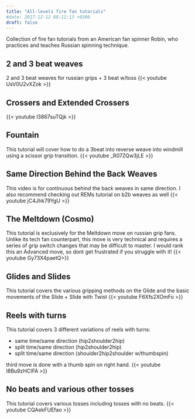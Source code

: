 ```yaml
---
title: "All-levels fire fan tutorials"
#date: 2017-12-12 08:12:13 +0300
draft: false
---
```

Collection of fire fan tutorials from an American fan spinner Robin, who practices and teaches Russian spinning technique.

## 2 and 3 beat weaves
2 and 3 beat weaves for russian grips + 3 beat w/toss
{{< youtube UsV0U2vXZok >}}

## Crossers and Extended Crossers
{{< youtube l3867suTQjk >}}

## Fountain 
This tutorial will cover how to do a 3beat into reverse weave into windmill using a scissor grip transition.
{{< youtube _R07ZQw3jLE >}}

## Same Direction Behind the Back Weaves
This video is for continuous behind the back weaves in same direction. I also recommend checking out REMs tutorial on b2b weaves as well
{{< youtube jC4Jhk79YgU >}}

## The Meltdown (Cosmo)
This tutorial is exclusively for the Meltdown move on russian grip fans. Unlike its tech fan counterpart, this move is very technical and requires a series of grip switch changes that may be difficult to master. I would rank this an Advanced move, so dont get frustrated if you struggle with it!
{{< youtube  Gy73X4paetQ>}}

## Glides and Slides
This tutorial covers the various gripping methods on the Glide and the basic movements of the Slide + Slide with Twist
{{< youtube F6Xfs2XOmFo >}}

## Reels with turns
This tutorial covers 3 different variations of reels with turns:
- same time/same direction (hip2shoulder2hip)
- split time/same direction (hip2shoulder2hip)
- split time/same direction (shoulder2hip2shoulder w/thumbspin)

third move is done with a thumb spin on right hand.
{{< youtube I8Bu9zHCIFA >}}

## No beats and various other tosses
This tutorial covers various tosses including tosses with no beats.
{{< youtube CQAekFUEfao >}}

